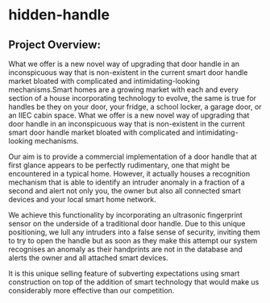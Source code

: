 # hidden-handle

## Project Overview:
What we offer is a new novel way of upgrading that door handle in an inconspicuous way that is non-existent in the current smart door handle market bloated with complicated and intimidating-looking mechanisms.Smart homes are a growing market with each and every section of a house incorporating technology to evolve, the same is true for handles be they on your door, your fridge, a school locker, a garage door, or an IIEC cabin space. What we offer is a new novel way of upgrading that door handle in an inconspicuous way that is non-existent in the current smart door handle market bloated with complicated and intimidating-looking mechanisms.

Our aim is to provide a commercial implementation of a door handle that at first glance appears to be perfectly rudimentary, one that might be encountered in a typical home. However, it actually houses a recognition mechanism that is able to identify an intruder anomaly in a fraction of a second and alert not only you, the owner but also all connected smart devices and your local smart home network.

We achieve this functionality by incorporating an ultrasonic fingerprint sensor on the underside of a traditional door handle. Due to this unique positioning, we lull any intruders into a false sense of security, inviting them to try to open the handle but as soon as they make this attempt our system recognises an anomaly as their handprints are not in the database and alerts the owner and all attached smart devices.

It is this unique selling feature of subverting expectations using smart construction on top of the addition of smart technology that would make us considerably more effective than our competition. 
